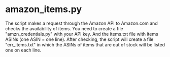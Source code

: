 # amazon_items.py
The script makes a request through the Amazon API to Amazon.com and checks the availability of items.
You need to create a file "amzn_credentials.py" with your API key. And the items.txt file with items ASINs (one  ASIN = one line).
After checking, the script will create a file "err_items.txt" in which the ASINs of items that are out of stock will be listed one on each line.
